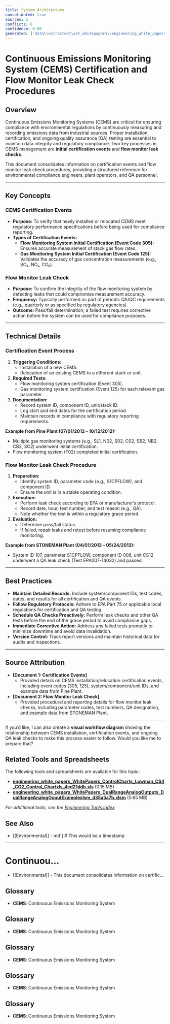 ```yaml
---
title: System_Architecture
consolidated: true
sources: 2
conflicts: 0
confidence: 0.80
generated: ['data\\extracted\\set_whitepapers\\engineering_white_papers_WhitePapers_SampleTests_CertificationEventspdf_34e4c2dd.md', 'data\\extracted\\set_whitepapers\\engineering_white_papers_WhitePapers_SampleTests_FlowMonitorLeakCheckpdf_e0e74e0a.md']  # This would be a timestamp
---
```


# Continuous Emissions Monitoring System (CEMS) Certification and Flow Monitor Leak Check Procedures

## Overview
Continuous Emissions Monitoring Systems (CEMS) are critical for ensuring compliance with environmental regulations by continuously measuring and recording emissions data from industrial sources. Proper installation, certification, and ongoing quality assurance (QA) testing are essential to maintain data integrity and regulatory compliance. Two key processes in CEMS management are **initial certification events** and **flow monitor leak checks**.

This document consolidates information on certification events and flow monitor leak check procedures, providing a structured reference for environmental compliance engineers, plant operators, and QA personnel.

---

## Key Concepts

### CEMS Certification Events
- **Purpose:** To verify that newly installed or relocated CEMS meet regulatory performance specifications before being used for compliance reporting.
- **Types of Certification Events:**
  - **Flow Monitoring System Initial Certification (Event Code 305):** Ensures accurate measurement of stack gas flow rates.
  - **Gas Monitoring System Initial Certification (Event Code 125):** Validates the accuracy of gas concentration measurements (e.g., SO₂, NOₓ, CO₂).

### Flow Monitor Leak Check
- **Purpose:** To confirm the integrity of the flow monitoring system by detecting leaks that could compromise measurement accuracy.
- **Frequency:** Typically performed as part of periodic QA/QC requirements (e.g., quarterly or as specified by regulatory agencies).
- **Outcome:** Pass/fail determination; a failed test requires corrective action before the system can be used for compliance purposes.

---

## Technical Details

### Certification Event Process
1. **Triggering Conditions:**
   - Installation of a new CEMS.
   - Relocation of an existing CEMS to a different stack or unit.
2. **Required Tests:**
   - Flow monitoring system certification (Event 305).
   - Gas monitoring system certification (Event 125) for each relevant gas parameter.
3. **Documentation:**
   - Record system ID, component ID, unit/stack ID.
   - Log start and end dates for the certification period.
   - Maintain records in compliance with regulatory reporting requirements.

**Example from Pine Plant (07/01/2012 – 10/12/2012):**
- Multiple gas monitoring systems (e.g., SL1, N02, S02, C02, SB2, NB2, CB2, SC2) underwent initial certification.
- Flow monitoring system (F02) completed initial certification.

### Flow Monitor Leak Check Procedure
1. **Preparation:**
   - Identify system ID, parameter code (e.g., S1CPFLOW), and component ID.
   - Ensure the unit is in a stable operating condition.
2. **Execution:**
   - Perform leak check according to EPA or manufacturer’s protocol.
   - Record date, hour, test number, and test reason (e.g., QA).
   - Note whether the test is within a regulatory grace period.
3. **Evaluation:**
   - Determine pass/fail status.
   - If failed, repair leaks and retest before resuming compliance monitoring.

**Example from STONEMAN Plant (04/01/2013 – 05/24/2013):**
- System ID 107, parameter S1CPFLOW, component ID 008, unit CS12 underwent a QA leak check (Test EPA007-14032) and passed.

---

## Best Practices
- **Maintain Detailed Records:** Include system/component IDs, test codes, dates, and results for all certification and QA events.
- **Follow Regulatory Protocols:** Adhere to EPA Part 75 or applicable local regulations for certification and QA testing.
- **Schedule QA Checks Proactively:** Perform leak checks and other QA tests before the end of the grace period to avoid compliance gaps.
- **Immediate Corrective Action:** Address any failed tests promptly to minimize downtime and avoid data invalidation.
- **Version Control:** Track report versions and maintain historical data for audits and inspections.

---

## Source Attribution
- **[Document 1: Certification Events]**
  - Provided details on CEMS installation/relocation certification events, including event codes (305, 125), system/component/unit IDs, and example data from Pine Plant.
- **[Document 2: Flow Monitor Leak Check]**
  - Provided procedural and reporting details for flow monitor leak checks, including parameter codes, test numbers, QA designation, and example data from STONEMAN Plant.

---

If you’d like, I can also create a **visual workflow diagram** showing the relationship between CEMS installation, certification events, and ongoing QA leak checks to make this process easier to follow. Would you like me to prepare that?

## Related Tools and Spreadsheets

The following tools and spreadsheets are available for this topic:

- **[engineering_white_papers_WhitePapers_ControlCharts_Lowman_CS4_CO2_Control_Chartxls_4cd21ddb.xls](../tools/engineering_white_papers_WhitePapers_ControlCharts_Lowman_CS4_CO2_Control_Chartxls_4cd21ddb.xls)** (0.15 MB)
- **[engineering_white_papers_WhitePapers_DualRangeAnalogOutputs_DualRangeAnalogOuputExamplexlsm_d35a5a7b.xlsm](../tools/engineering_white_papers_WhitePapers_DualRangeAnalogOutputs_DualRangeAnalogOuputExamplexlsm_d35a5a7b.xlsm)** (0.65 MB)

*For additional tools, see the [Engineering Tools Index](../tools/README.md)*

## See Also

- [[Environmental]] - md']  # This would be a timestamp
---

# Continuou...
- [[Environmental]] - This document consolidates information on certific...


## Glossary

- **CEMS**: Continuous Emissions Monitoring System


## Glossary

- **CEMS**: Continuous Emissions Monitoring System


## Glossary

- **CEMS**: Continuous Emissions Monitoring System


## Glossary

- **CEMS**: Continuous Emissions Monitoring System


## Glossary

- **CEMS**: Continuous Emissions Monitoring System
